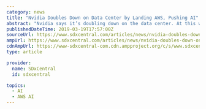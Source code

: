 ```yaml
---
category: news
title: "Nvidia Doubles Down on Data Center by Landing AWS, Pushing AI"
abstract: "Nvidia says it’s doubling down on the data center. At this week’s GPU Technology Conference (GTC) the chip company made this very clear through a series of announcements — including a new partnership with Amazon Web Services (AWS) and technologies ..."
publishedDateTime: 2019-03-19T17:57:00Z
sourceUrl: https://www.sdxcentral.com/articles/news/nvidia-doubles-down-on-data-center-by-landing-aws-pushing-ai/2019/03/
ampUrl: https://www.sdxcentral.com/articles/news/nvidia-doubles-down-on-data-center-by-landing-aws-pushing-ai/2019/03/amp/
cdnAmpUrl: https://www-sdxcentral-com.cdn.ampproject.org/c/s/www.sdxcentral.com/articles/news/nvidia-doubles-down-on-data-center-by-landing-aws-pushing-ai/2019/03/amp/
type: article

provider:
  name: SDxCentral
  id: sdxcentral

topics:
  - AI
  - AWS AI
---
```

